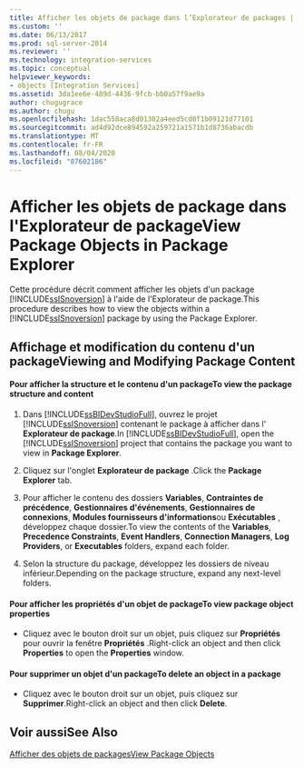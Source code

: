 ```yaml
---
title: Afficher les objets de package dans l’Explorateur de packages | Microsoft Docs
ms.custom: ''
ms.date: 06/13/2017
ms.prod: sql-server-2014
ms.reviewer: ''
ms.technology: integration-services
ms.topic: conceptual
helpviewer_keywords:
- objects [Integration Services]
ms.assetid: 3da1ee6e-489d-4436-9fcb-bb0a57f9ae9a
author: chugugrace
ms.author: chugu
ms.openlocfilehash: 1dac558aca8d01302a4eed5cd0f1b09121d77101
ms.sourcegitcommit: ad4d92dce894592a259721a1571b1d8736abacdb
ms.translationtype: MT
ms.contentlocale: fr-FR
ms.lasthandoff: 08/04/2020
ms.locfileid: "87602186"
---
```

# <a name="view-package-objects-in-package-explorer"></a><span data-ttu-id="85e51-102">Afficher les objets de package dans l'Explorateur de package</span><span class="sxs-lookup"><span data-stu-id="85e51-102">View Package Objects in Package Explorer</span></span>
  <span data-ttu-id="85e51-103">Cette procédure décrit comment afficher les objets d'un package [!INCLUDE[ssISnoversion](../includes/ssisnoversion-md.md)] à l'aide de l'Explorateur de package.</span><span class="sxs-lookup"><span data-stu-id="85e51-103">This procedure describes how to view the objects within a [!INCLUDE[ssISnoversion](../includes/ssisnoversion-md.md)] package by using the Package Explorer.</span></span>  
  
## <a name="viewing-and-modifying-package-content"></a><span data-ttu-id="85e51-104">Affichage et modification du contenu d'un package</span><span class="sxs-lookup"><span data-stu-id="85e51-104">Viewing and Modifying Package Content</span></span>  
  
#### <a name="to-view-the-package-structure-and-content"></a><span data-ttu-id="85e51-105">Pour afficher la structure et le contenu d'un package</span><span class="sxs-lookup"><span data-stu-id="85e51-105">To view the package structure and content</span></span>  
  
1.  <span data-ttu-id="85e51-106">Dans [!INCLUDE[ssBIDevStudioFull](../includes/ssbidevstudiofull-md.md)], ouvrez le projet [!INCLUDE[ssISnoversion](../includes/ssisnoversion-md.md)] contenant le package à afficher dans l' **Explorateur de package**.</span><span class="sxs-lookup"><span data-stu-id="85e51-106">In [!INCLUDE[ssBIDevStudioFull](../includes/ssbidevstudiofull-md.md)], open the [!INCLUDE[ssISnoversion](../includes/ssisnoversion-md.md)] project that contains the package you want to view in **Package Explorer**.</span></span>  
  
2.  <span data-ttu-id="85e51-107">Cliquez sur l'onglet **Explorateur de package** .</span><span class="sxs-lookup"><span data-stu-id="85e51-107">Click the **Package Explorer** tab.</span></span>  
  
3.  <span data-ttu-id="85e51-108">Pour afficher le contenu des dossiers **Variables**, **Contraintes de précédence**, **Gestionnaires d'événements**, **Gestionnaires de connexions**, **Modules fournisseurs d'informations**ou **Exécutables** , développez chaque dossier.</span><span class="sxs-lookup"><span data-stu-id="85e51-108">To view the contents of the **Variables**, **Precedence Constraints**, **Event Handlers**, **Connection Managers**, **Log Providers**, or **Executables** folders, expand each folder.</span></span>  
  
4.  <span data-ttu-id="85e51-109">Selon la structure du package, développez les dossiers de niveau inférieur.</span><span class="sxs-lookup"><span data-stu-id="85e51-109">Depending on the package structure, expand any next-level folders.</span></span>  
  
#### <a name="to-view-package-object-properties"></a><span data-ttu-id="85e51-110">Pour afficher les propriétés d'un objet de package</span><span class="sxs-lookup"><span data-stu-id="85e51-110">To view package object properties</span></span>  
  
-   <span data-ttu-id="85e51-111">Cliquez avec le bouton droit sur un objet, puis cliquez sur **Propriétés** pour ouvrir la fenêtre **Propriétés** .</span><span class="sxs-lookup"><span data-stu-id="85e51-111">Right-click an object and then click **Properties** to open the **Properties** window.</span></span>  
  
#### <a name="to-delete-an-object-in-a-package"></a><span data-ttu-id="85e51-112">Pour supprimer un objet d'un package</span><span class="sxs-lookup"><span data-stu-id="85e51-112">To delete an object in a package</span></span>  
  
-   <span data-ttu-id="85e51-113">Cliquez avec le bouton droit sur un objet, puis cliquez sur **Supprimer**.</span><span class="sxs-lookup"><span data-stu-id="85e51-113">Right-click an object and then click **Delete**.</span></span>  
  
## <a name="see-also"></a><span data-ttu-id="85e51-114">Voir aussi</span><span class="sxs-lookup"><span data-stu-id="85e51-114">See Also</span></span>  
 [<span data-ttu-id="85e51-115">Afficher des objets de packages</span><span class="sxs-lookup"><span data-stu-id="85e51-115">View Package Objects</span></span>](view-package-objects.md)  
  
  
